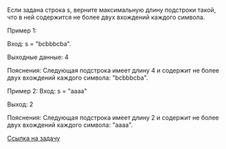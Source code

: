Если задана строка s, верните максимальную длину подстроки такой, что в ней содержится не более двух вхождений каждого
символа.

Пример 1:

Вход: s = "bcbbbcba".

Выходные данные: 4

Пояснения:
Следующая подстрока имеет длину 4 и содержит не более двух вхождений каждого символа: "bcbbbcba".

Пример 2:
Вход: s = "aaaa"

Выход: 2

Пояснения:
Следующая подстрока имеет длину 2 и содержит не более двух вхождений каждого символа: "aaaa".

[Ссылка на задачу](https://leetcode.com/problems/maximum-length-substring-with-two-occurrences/description/)